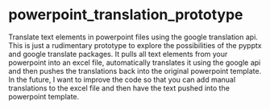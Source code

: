 # powerpoint_translation_prototype
Translate text elements in powerpoint files using the google translation api. This is just a rudimentary prototype to explore the possibilities of the pypptx and google translate packages. It pulls all text elements from your powerpoint into an excel file, automatically translates it using the google api and then pushes the translations back into the original powerpoint template. In the future, I want to improve the code so that you can add manual translations to the excel file and then have the text pushed into the powerpoint template.
